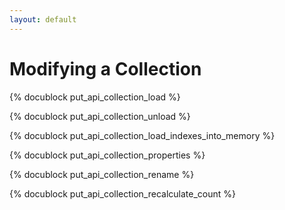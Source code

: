 ```yaml
---
layout: default
---
```

Modifying a Collection
======================

<!-- js/actions/api-collection.js -->
{% docublock put_api_collection_load %}

<!-- js/actions/api-collection.js -->
{% docublock put_api_collection_unload %}

<!-- js/actions/api-collection.js -->
{% docublock put_api_collection_load_indexes_into_memory %}

<!-- js/actions/api-collection.js -->
{% docublock put_api_collection_properties %}

<!-- js/actions/api-collection.js -->
{% docublock put_api_collection_rename %}

<!-- js/actions/api-collection.js -->
{% docublock put_api_collection_recalculate_count %}
